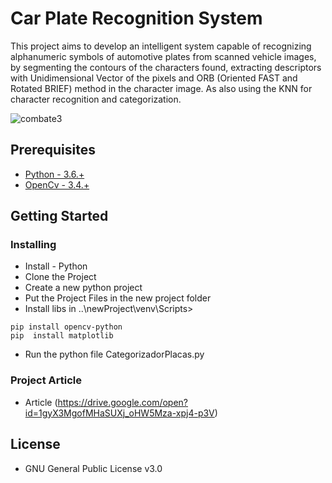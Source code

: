 # Car Plate Recognition System

This project aims to develop an intelligent system capable of recognizing alphanumeric symbols of automotive plates from scanned vehicle images, by segmenting the contours of the characters found, extracting descriptors with Unidimensional Vector of the pixels and 
ORB (Oriented FAST and Rotated BRIEF) method in the character image. As also using the KNN for character recognition and categorization.

<img src="https://image.ibb.co/iuw5sK/plate.png" alt="combate3" border="0" style="text-align:center;">

## Prerequisites

* [Python - 3.6.+](https://www.python.org/ftp/python/3.6.4/python-3.6.4.exe)
* [OpenCv - 3.4.+](https://opencv.org/)

## Getting Started


### Installing

* Install - Python
* Clone the Project 
* Create a new python project  
* Put the Project Files in the new project folder  
* Install libs in ..\newProject\venv\Scripts>
```
pip install opencv-python
pip  install matplotlib 
```
* Run the python file CategorizadorPlacas.py

### Project Article 

* Article (https://drive.google.com/open?id=1gyX3MgofMHaSUXj_oHW5Mza-xpj4-p3V)

## License

* GNU General Public License v3.0
